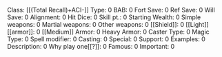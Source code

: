 Class: [[(Total Recall)+ACI-]]
Type: 0
BAB: 0
Fort Save: 0
Ref Save: 0
Will Save: 0
Alignment: 0
Hit Dice: 0
Skill pt.: 0
Starting Wealth: 0
Simple weapons: 0
Martial weapons: 0
Other weapons: 0
[[Shield]]: 0
[[Light]] [[armor]]: 0
[[Medium]] Armor: 0
Heavy Armor: 0
Caster Type: 0
Magic Type: 0
Spell modifier: 0
Casting: 0
Special: 0
Support: 0
Examples: 0
Description: 0
Why play one[[?]]: 0
Famous: 0
Important: 0
